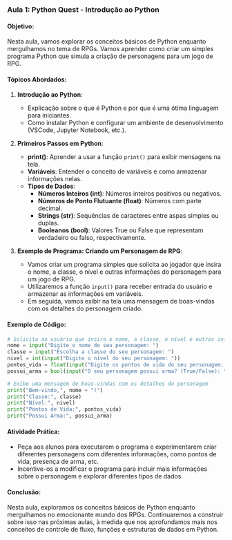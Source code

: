 ### Aula 1: Python Quest - Introdução ao Python

#### Objetivo:
Nesta aula, vamos explorar os conceitos básicos de Python enquanto mergulhamos no tema de RPGs. Vamos aprender como criar um simples programa Python que simula a criação de personagens para um jogo de RPG.

#### Tópicos Abordados:
1. **Introdução ao Python**:
   - Explicação sobre o que é Python e por que é uma ótima linguagem para iniciantes.
   - Como instalar Python e configurar um ambiente de desenvolvimento (VSCode, Jupyter Notebook, etc.).

2. **Primeiros Passos em Python**:
   - **print()**: Aprender a usar a função `print()` para exibir mensagens na tela.
   - **Variáveis**: Entender o conceito de variáveis e como armazenar informações nelas.
   - **Tipos de Dados**:
     - **Números Inteiros (int)**: Números inteiros positivos ou negativos.
     - **Números de Ponto Flutuante (float)**: Números com parte decimal.
     - **Strings (str)**: Sequências de caracteres entre aspas simples ou duplas.
     - **Booleanos (bool)**: Valores True ou False que representam verdadeiro ou falso, respectivamente.

3. **Exemplo de Programa: Criando um Personagem de RPG**:
   - Vamos criar um programa simples que solicita ao jogador que insira o nome, a classe, o nível e outras informações do personagem para um jogo de RPG.
   - Utilizaremos a função `input()` para receber entrada do usuário e armazenar as informações em variáveis.
   - Em seguida, vamos exibir na tela uma mensagem de boas-vindas com os detalhes do personagem criado.

#### Exemplo de Código:
```python
# Solicita ao usuário que insira o nome, a classe, o nível e outras informações do personagem
nome = input("Digite o nome do seu personagem: ")
classe = input("Escolha a classe do seu personagem: ")
nivel = int(input("Digite o nível do seu personagem: "))
pontos_vida = float(input("Digite os pontos de vida do seu personagem: "))
possui_arma = bool(input("O seu personagem possui arma? (True/False): "))

# Exibe uma mensagem de boas-vindas com os detalhes do personagem
print("Bem-vindo,", nome + "!")
print("Classe:", classe)
print("Nível:", nivel)
print("Pontos de Vida:", pontos_vida)
print("Possui Arma:", possui_arma)
```

#### Atividade Prática:
- Peça aos alunos para executarem o programa e experimentarem criar diferentes personagens com diferentes informações, como pontos de vida, presença de arma, etc.
- Incentive-os a modificar o programa para incluir mais informações sobre o personagem e explorar diferentes tipos de dados.

#### Conclusão:
Nesta aula, exploramos os conceitos básicos de Python enquanto mergulhamos no emocionante mundo dos RPGs. Continuaremos a construir sobre isso nas próximas aulas, à medida que nos aprofundamos mais nos conceitos de controle de fluxo, funções e estruturas de dados em Python.